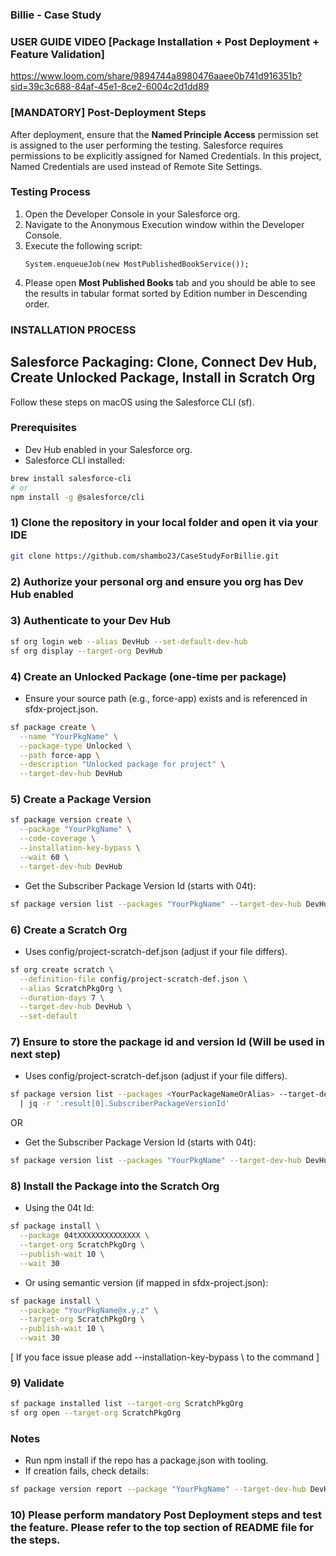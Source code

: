 ### Billie - Case Study ###

### USER GUIDE VIDEO [Package Installation + Post Deployment + Feature Validation]

https://www.loom.com/share/9894744a8980476aaee0b741d916351b?sid=39c3c688-84af-45e1-8ce2-6004c2d1dd89

### [MANDATORY] Post-Deployment Steps

After deployment, ensure that the **Named Principle Access** permission set is assigned to the user performing the testing. Salesforce requires permissions to be explicitly assigned for Named Credentials. In this project, Named Credentials are used instead of Remote Site Settings.

### Testing Process

1. Open the Developer Console in your Salesforce org.
2. Navigate to the Anonymous Execution window within the Developer Console.
3. Execute the following script:
    ```apex
    System.enqueueJob(new MostPublishedBookService());
    ```
4. Please open **Most Published Books** tab and you should be able to see the results in tabular format sorted by Edition number in Descending order. 

### INSTALLATION PROCESS
## Salesforce Packaging: Clone, Connect Dev Hub, Create Unlocked Package, Install in Scratch Org

Follow these steps on macOS using the Salesforce CLI (sf).

### Prerequisites
- Dev Hub enabled in your Salesforce org.
- Salesforce CLI installed:
```sh
brew install salesforce-cli
# or
npm install -g @salesforce/cli
```

### 1) Clone the repository in your local folder and open it via your IDE
```sh
git clone https://github.com/shambo23/CaseStudyForBillie.git

```
### 2) Authorize your personal org and ensure you org has Dev Hub enabled

### 3) Authenticate to your Dev Hub
```sh
sf org login web --alias DevHub --set-default-dev-hub
sf org display --target-org DevHub
```

### 4) Create an Unlocked Package (one-time per package)
- Ensure your source path (e.g., force-app) exists and is referenced in sfdx-project.json.
```sh
sf package create \
  --name "YourPkgName" \
  --package-type Unlocked \
  --path force-app \
  --description "Unlocked package for project" \
  --target-dev-hub DevHub
```

### 5) Create a Package Version
```sh
sf package version create \
  --package "YourPkgName" \
  --code-coverage \
  --installation-key-bypass \
  --wait 60 \
  --target-dev-hub DevHub
```
- Get the Subscriber Package Version Id (starts with 04t):
```sh
sf package version list --packages "YourPkgName" --target-dev-hub DevHub
```

### 6) Create a Scratch Org
- Uses config/project-scratch-def.json (adjust if your file differs).
```sh
sf org create scratch \
  --definition-file config/project-scratch-def.json \
  --alias ScratchPkgOrg \
  --duration-days 7 \
  --target-dev-hub DevHub \
  --set-default
```

### 7) Ensure to store the package id and version Id (Will be used in next step)

- Uses config/project-scratch-def.json (adjust if your file differs).
```sh
sf package version list --packages <YourPackageNameOrAlias> --target-dev-hub <DevHubAlias> --json \
  | jq -r '.result[0].SubscriberPackageVersionId'
```
OR 
- Get the Subscriber Package Version Id (starts with 04t):
```sh
sf package version list --packages "YourPkgName" --target-dev-hub DevHub
```

### 8) Install the Package into the Scratch Org
- Using the 04t Id:
```sh
sf package install \
  --package 04tXXXXXXXXXXXXXX \
  --target-org ScratchPkgOrg \
  --publish-wait 10 \
  --wait 30
```
- Or using semantic version (if mapped in sfdx-project.json):
```sh
sf package install \
  --package "YourPkgName@x.y.z" \
  --target-org ScratchPkgOrg \
  --publish-wait 10 \
  --wait 30
```
[ If you face issue please add   --installation-key-bypass \ to the command ]

### 9) Validate
```sh
sf package installed list --target-org ScratchPkgOrg
sf org open --target-org ScratchPkgOrg
```

### Notes
- Run npm install if the repo has a package.json with tooling.
- If creation fails, check details:
```sh
sf package version report --package "YourPkgName" --target-dev-hub DevHub
```

### 10) Please perform mandatory Post Deployment steps and test the feature. Please refer to the top section of README file for the steps.


